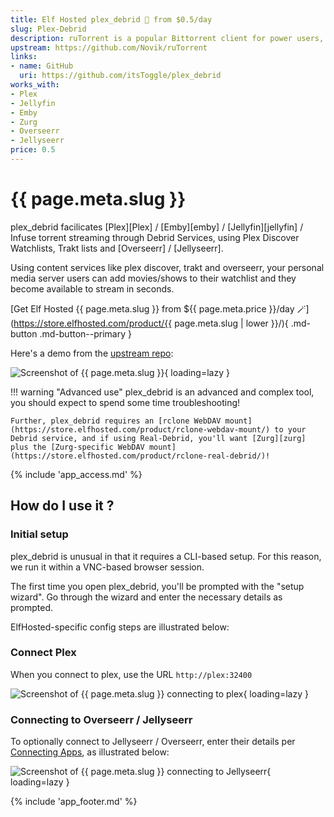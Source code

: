 ```yaml
---
title: Elf Hosted plex_debrid 🧝 from $0.5/day
slug: Plex-Debrid
description: ruTorrent is a popular Bittorrent client for power users, which includes the unique ability (among our torrent apps) to create torrents from its web UI.
upstream: https://github.com/Novik/ruTorrent
links:
- name: GitHub
  uri: https://github.com/itsToggle/plex_debrid
works_with:
- Plex
- Jellyfin
- Emby
- Zurg
- Overseerr
- Jellyseerr
price: 0.5
---
```


# {{ page.meta.slug }}

plex_debrid facilicates [Plex][Plex] / [Emby][emby] / [Jellyfin][jellyfin] / Infuse torrent streaming through Debrid Services, using Plex Discover Watchlists, Trakt lists and [Overseerr] / [Jellyseerr].

Using content services like plex discover, trakt and overseerr, your personal media server users can add movies/shows to their watchlist and they become available to stream in seconds.

[Get Elf Hosted {{ page.meta.slug }} from ${{ page.meta.price }}/day :magic_wand:](https://store.elfhosted.com/product/{{ page.meta.slug | lower }}/){ .md-button .md-button--primary }

Here's a demo from the [upstream repo](https://github.com/itsToggle/plex_debrid):

![Screenshot of {{ page.meta.slug }}](/images/plex-debrid-demo.gif){ loading=lazy }

!!! warning "Advanced use"
    plex_debrid is an advanced and complex tool, you should expect to spend some time troubleshooting!

    Further, plex_debrid requires an [rclone WebDAV mount](https://store.elfhosted.com/product/rclone-webdav-mount/) to your Debrid service, and if using Real-Debrid, you'll want [Zurg][zurg] plus the [Zurg-specific WebDAV mount](https://store.elfhosted.com/product/rclone-real-debrid/)!

{% include 'app_access.md' %}

## How do I use it ?

### Initial setup

plex_debrid is unusual in that it requires a CLI-based setup. For this reason, we run it within a VNC-based browser session. 

The first time you open plex_debrid, you'll be prompted with the "setup wizard". Go through the wizard and enter the necessary details as prompted.

ElfHosted-specific config steps are illustrated below:

### Connect Plex

When you connect to plex, use the URL `http://plex:32400`

![Screenshot of {{ page.meta.slug }} connecting to plex](/images/plex-debrid-add-local-plex.png){ loading=lazy }

### Connecting to Overseerr / Jellyseerr

To optionally connect to Jellyseerr / Overseerr, enter their details per [Connecting Apps](/how-to/connect-apps/), as illustrated below:

![Screenshot of {{ page.meta.slug }} connecting to Jellyseerr](/images/plex-debrid-add-overseerr-jellyseerr.png){ loading=lazy }

{% include 'app_footer.md' %}